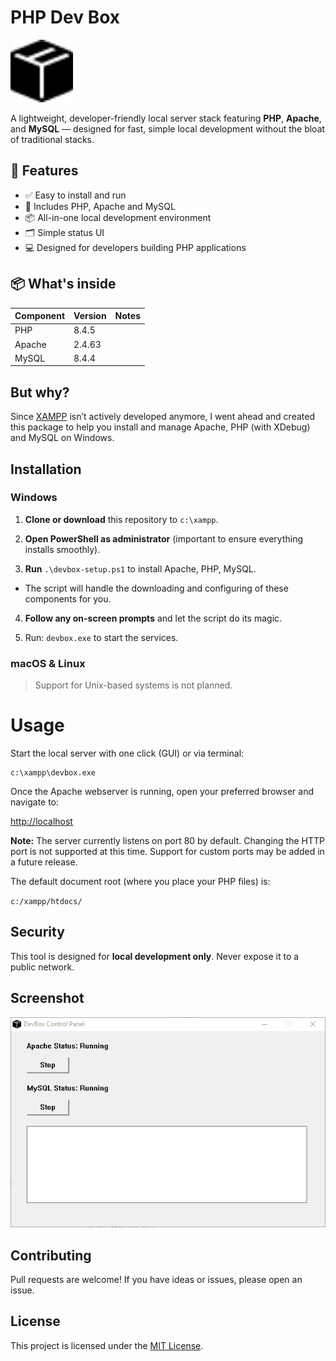 # PHP Dev Box

<img src="./assets/logo.svg" width="100" height="100" />

A lightweight, developer-friendly local server stack featuring **PHP**, **Apache**, and **MySQL** — designed for fast, simple local development without the bloat of traditional stacks.

## 🚀 Features

- ✅ Easy to install and run
- 🔧 Includes PHP, Apache and MySQL
- 📦 All-in-one local development environment
- 🗂 Simple status UI
- 💻 Designed for developers building PHP applications

## 📦 What's inside

| Component | Version | Notes                      |
|-----------|---------|----------------------------|
| PHP       | 8.4.5   |                            |
| Apache    | 2.4.63  |                            |
| MySQL     | 8.4.4   |                            |

## But why?

Since [XAMPP](https://www.apachefriends.org/) isn’t actively developed anymore, I went ahead and created this package to help you install and manage Apache, PHP (with XDebug) and MySQL on Windows. 

## Installation

### Windows

1. **Clone or download** this repository to `c:\xampp`.
 
2. **Open PowerShell as administrator**  (important to ensure everything installs smoothly).
 
3. **Run**  `.\devbox-setup.ps1` to install Apache, PHP, MySQL.

  - The script will handle the downloading and configuring of these components for you.
 
4. **Follow any on-screen prompts** and let the script do its magic.

5. Run: `devbox.exe` to start the services.

### macOS & Linux

> Support for Unix-based systems is not planned.

# Usage

Start the local server with one click (GUI) or via terminal:

```
c:\xampp\devbox.exe
```

Once the Apache webserver is running, open your preferred browser and navigate to:

<http://localhost>

**Note:** The server currently listens on port 80 by default.
Changing the HTTP port is not supported at this time. Support for custom ports may be added in a future release.

The default document root (where you place your PHP files) is:

`c:/xampp/htdocs/`

## Security

This tool is designed for **local development only**. Never expose it to a public network.

## Screenshot 

<img src="assets/screenshot.png?_cache=0" width="596" />

## Contributing

Pull requests are welcome! If you have ideas or issues, please open an issue.

## License 

This project is licensed under the [MIT License](https://opensource.org/license/mit).